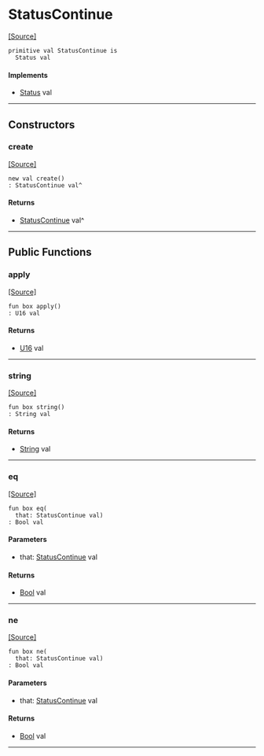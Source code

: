 # StatusContinue
<span class="source-link">[[Source]](src/http/status.md#L5)</span>
```pony
primitive val StatusContinue is
  Status val
```

#### Implements

* [Status](http-Status.md) val

---

## Constructors

### create
<span class="source-link">[[Source]](src/http/status.md#L5)</span>


```pony
new val create()
: StatusContinue val^
```

#### Returns

* [StatusContinue](http-StatusContinue.md) val^

---

## Public Functions

### apply
<span class="source-link">[[Source]](src/http/status.md#L6)</span>


```pony
fun box apply()
: U16 val
```

#### Returns

* [U16](builtin-U16.md) val

---

### string
<span class="source-link">[[Source]](src/http/status.md#L7)</span>


```pony
fun box string()
: String val
```

#### Returns

* [String](builtin-String.md) val

---

### eq
<span class="source-link">[[Source]](src/http/status.md#L6)</span>


```pony
fun box eq(
  that: StatusContinue val)
: Bool val
```
#### Parameters

*   that: [StatusContinue](http-StatusContinue.md) val

#### Returns

* [Bool](builtin-Bool.md) val

---

### ne
<span class="source-link">[[Source]](src/http/status.md#L6)</span>


```pony
fun box ne(
  that: StatusContinue val)
: Bool val
```
#### Parameters

*   that: [StatusContinue](http-StatusContinue.md) val

#### Returns

* [Bool](builtin-Bool.md) val

---

